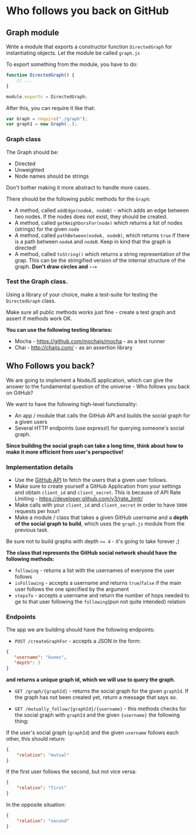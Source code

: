 # Who follows you back on GitHub

## Graph module

Write a module that exports a constructor function `DirectedGraph` for instantiating objects.
Let the module be called `graph.js`

To export something from the module, you have to do:

```javascript
function DirectedGraph() {
    // ...
}

module.exports = DirectedGraph;
```

After this, you can require it like that:

```javascript
var Graph = require("./graph");
var graph1 = new Graph(..);
```

### Graph class

The Graph should be:

* Directed
* Unweighted
* Node names should be strings

Don't bother making it more abstract to handle more cases.

There should be the following public methods for the `Graph`:

* A method, called `addEdge(nodeA, nodeB)` - which adds an edge between two nodes. If the nodes does not exist, they should be created.
* A method, called `getNeighborsFor(node)` which returns a list of nodes (strings) for the given `node`
* A method, called `pathBetween(nodeA, nodeB)`, which returns `true` if there is a path between `nodeA` and `nodeB`. Keep in kind that the graph is directed!
* A method, called `toString()` which returns a string representation of the grap. This can be the stringified version of the internal structure of the graph. **Don't draw circles and `-->`**

### Test the Graph class.

Using a library of your choice, make a test-suite for testing the `DirectedGraph` class.

Make sure all public methods works just fine - create a test graph and assert if methods work OK.

**You can use the following testing libraries:**

* Mocha - https://github.com/mochajs/mocha - as a test runner
* Chai - http://chaijs.com/ - as an assertion library

## Who Follows you back?

We are going to implement a NodeJS application, which can give the answer to the fundamental question of the universe - Who follows you back on GitHub?

We want to have the following high-level functionality:

* An app / module that calls the GitHub API and builds the social graph for a given users
* Several HTTP endpoints (use express!) for querying someone's social graph.

**Since building the social graph can take a long time, think about how to make it more efficient from user's perspective!**

### Implementation details

* Use the [GitHub API](https://developer.github.com/v3/) to fetch the users that a given user follows.
* Make sure to create yourself a GitHub Application from your settings and obtain `client_id` and `client_secret`. This is because of API Rate Limiting - https://developer.github.com/v3/rate_limit/
* Make calls with your `client_id` and `client_secret` in order to have `5000` requests per hour!
* Make a module / class that takes a given GitHub username and a **depth of the social graph to build**, which uses the `graph.js` module from the previous task.

Be sure not to build graphs with depth `>= 4` - it's going to take forever ;)

**The class that represents the GitHub social network should have the following methods:**

* `following` - returns a list with the usernames of everyone the user follows
* `isFollowing` - accepts a username and returns `true`/`false` if the main user follows the one specified by the argument
* `stepsTo` - accepts a username and return the number of hops needed to ge to that user following the `following`(pun not quite intended) relation


### Endpoints

The app we are building should have the following endpoints:

* `POST /createGraphFor` - accepts a JSON in the form:

 ```json
 {
    "username": "kunev",
    "depth": 3
}
 ```

**and returns a unique graph id, which we will use to query the graph.**

* `GET /graph/{graphId}` - returns the social graph for the given `graphId`. If the graph has not been created yet, return a message that says so.

* `GET /mutually_follow/{graphId}/{username}` - this methods checks for the social graph with `graphId` and the given `{username}` the following thing:

If the user's social graph (`graphId`) and the given `username` follows each other, this should return:

```json
{
    "relation": "mutual"
}
 ```

If the first user follows the second, but not vice versa:

```json
{
    "relation": "first"
}
```

In the opposite situation:

```json
{
    "relation": "second"
}
```